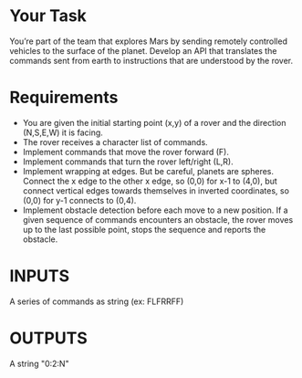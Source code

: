 # Your Task
You’re part of the team that explores Mars by sending remotely controlled vehicles to the surface of the planet. Develop an API that translates the commands sent from earth to instructions that are understood by the rover.

# Requirements
- You are given the initial starting point (x,y) of a rover and the direction (N,S,E,W) it is facing.
- The rover receives a character list of commands.
- Implement commands that move the rover forward (F).
- Implement commands that turn the rover left/right (L,R).
- Implement wrapping at edges. But be careful, planets are spheres. Connect the x edge to the other x edge, so (0,0) for x-1 to (4,0), but connect vertical edges towards themselves in inverted coordinates, so (0,0) for y-1 connects to (0,4).
- Implement obstacle detection before each move to a new position. If a given sequence of commands encounters an obstacle, the rover moves up to the last possible point, stops the sequence and reports the obstacle.

# INPUTS
A series of commands as string (ex: FLFRRFF) 

# OUTPUTS
A string "0:2:N"